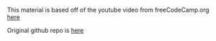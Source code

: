 This material is based off of the youtube video from freeCodeCamp.org [here](https://www.youtube.com/watch?v=FfWpgLFMI7w)

Original github repo is [here](https://github.com/attreyabhatt/Space-Invaders-Pygame)
